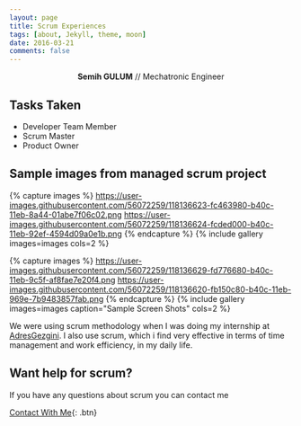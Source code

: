 ```yaml
---
layout: page
title: Scrum Experiences
tags: [about, Jekyll, theme, moon]
date: 2016-03-21
comments: false
---
```

    
<center><b>Semih GULUM</b></a> //  Mechatronic Engineer </center>

## Tasks Taken
* Developer Team Member
* Scrum Master
* Product Owner


## Sample images from managed scrum project

{% capture images %}
	https://user-images.githubusercontent.com/56072259/118136623-fc463980-b40c-11eb-8a44-01abe7f06c02.png
	https://user-images.githubusercontent.com/56072259/118136624-fcded000-b40c-11eb-92ef-4594d09a0e1b.png
{% endcapture %}
{% include gallery images=images cols=2 %}

{% capture images %}
	https://user-images.githubusercontent.com/56072259/118136629-fd776680-b40c-11eb-9c5f-af8fae7e20f4.png
	https://user-images.githubusercontent.com/56072259/118136620-fb150c80-b40c-11eb-969e-7b9483857fab.png
{% endcapture %}
{% include gallery images=images caption="Sample Screen Shots" cols=2 %}

We were using scrum methodology when I was doing my internship at [AdresGezgini](https://adresgezgini.com/). I also use scrum, which i find very effective in terms of time management and work efficiency, in my daily life.

## Want help for scrum?

If you have any questions about scrum you can contact me
      
[Contact With Me](https://semihstp.github.io/about/){: .btn}